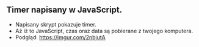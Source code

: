 ## Timer napisany w JavaScript.
* Napisany skrypt pokazuje timer.
* Aż iż to JavaScript, czas oraz data są pobierane z twojego komputera.
* Podgląd: https://imgur.com/2nbjutA
